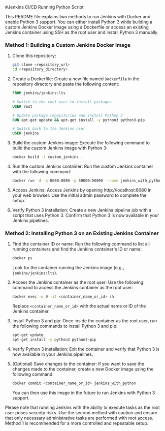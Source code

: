 #Jenkins CI/CD Running Python Script

This README file explains two methods to run Jenkins with Docker and enable Python 3 support. You can either install Python 3 while building a custom Jenkins Docker image using a Dockerfile or access an existing Jenkins container using SSH as the root user and install Python 3 manually.

### Method 1: Building a Custom Jenkins Docker Image

1. Clone this repository:
   ```bash
   git clone <repository_url>
   cd <repository_directory>
   ```

2. Create a Dockerfile:
   Create a new file named `Dockerfile` in the repository directory and paste the following content:

   ```Dockerfile
   FROM jenkins/jenkins:lts

   # Switch to the root user to install packages
   USER root

   # Update package repositories and install Python 3
   RUN apt-get update && apt-get install -y python3 python3-pip

   # Switch back to the Jenkins user
   USER jenkins
   ```

3. Build the custom Jenkins image:
   Execute the following command to build the custom Jenkins image with Python 3:

   ```bash
   docker build -t custom_jenkins .
   ```

4. Run the custom Jenkins container:
   Run the custom Jenkins container with the following command:

   ```bash
   docker run -d -p 8080:8080 -p 50000:50000 --name jenkins_with_python custom_jenkins
   ```

5. Access Jenkins:
   Access Jenkins by opening http://localhost:8080 in your web browser. Use the initial admin password to complete the setup.

6. Verify Python 3 installation:
   Create a new Jenkins pipeline job with a script that uses Python 3. Confirm that Python 3 is now available in your Jenkins pipelines.

### Method 2: Installing Python 3 on an Existing Jenkins Container

1. Find the container ID or name:
   Run the following command to list all running containers and find the Jenkins container's ID or name:

   ```bash
   docker ps
   ```

   Look for the container running the Jenkins image (e.g., `jenkins/jenkins:lts`).

2. Access the Jenkins container as the root user:
   Use the following command to access the Jenkins container as the root user:

   ```bash
   docker exec -u 0 -it <container_name_or_id> sh
   ```

   Replace `<container_name_or_id>` with the actual name or ID of the Jenkins container.

3. Install Python 3 and pip:
   Once inside the container as the root user, run the following commands to install Python 3 and pip:

   ```bash
   apt-get update
   apt-get install -y python3 python3-pip
   ```

4. Verify Python 3 installation:
   Exit the container and verify that Python 3 is now available in your Jenkins pipelines.

5. (Optional) Save changes to the container:
   If you want to save the changes made to the container, create a new Docker image using the following command:

   ```bash
   docker commit <container_name_or_id> jenkins_with_python
   ```

   You can then use this image in the future to run Jenkins with Python 3 support.

Please note that running Jenkins with the ability to execute tasks as the root user poses security risks. Use the second method with caution and ensure that only necessary administrative tasks are performed with root access. Method 1 is recommended for a more controlled and repeatable setup.
